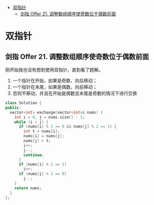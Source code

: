 - [双指针](#双指针)
  - [剑指 Offer 21. 调整数组顺序使奇数位于偶数前面](#剑指-offer-21-调整数组顺序使奇数位于偶数前面)

# 双指针

## 剑指 Offer 21. 调整数组顺序使奇数位于偶数前面

刚开始我也没有想到使用双指针，直到看了题解。

1. 一个指针在开始，如果是奇数，向后移动；
2. 一个指针在末尾，如果是偶数，向前移动；
3. 否则不移动，并且在开始是偶数且末尾是奇数的情况下进行交换

```cpp
class Solution {
public:
  vector<int> exchange(vector<int>& nums) {
    int i = 0, j = nums.size() - 1;
    while (i < j) {
      if (nums[i] % 2 == 0 && nums[j] % 2 == 1) {
        int t = nums[i];
        nums[i] = nums[j];
        nums[j] = t;
        i++;
        j--;
        continue;
      }
      if (nums[i] % 2 == 1)
        i++;
      if (nums[j] % 2 == 0)
        j--;
    }
    return nums;
  }
};
```
